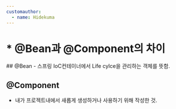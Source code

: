 ```yaml
---
customauthor:
  - name: Hidekuma
---
```

# * @Bean과 @Component의 차이
<Author/>
## @Bean
- 스프링 IoC컨테이너에서 Life cylce을 관리하는 객체를 뜻함.

## @Component
- 내가 프로젝트내에서 새롭게 생성하거나 사용하기 위해 작성한 것.
